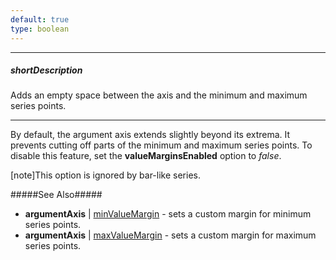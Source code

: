 ```yaml
---
default: true
type: boolean
---
```

---
##### shortDescription
Adds an empty space between the axis and the minimum and maximum series points.

---
By default, the argument axis extends slightly beyond its extrema. It prevents cutting off parts of the minimum and maximum series points. To disable this feature, set the **valueMarginsEnabled** option to *false*.

[note]This option is ignored by bar-like series.

#####See Also#####
- **argumentAxis** | [minValueMargin](/api-reference/20%20Data%20Visualization%20Widgets/dxChart/1%20Configuration/commonAxisSettings/minValueMargin.md '/Documentation/ApiReference/Data_Visualization_Widgets/dxChart/Configuration/argumentAxis/#minValueMargin') - sets a custom margin for minimum series points.
- **argumentAxis** | [maxValueMargin](/api-reference/20%20Data%20Visualization%20Widgets/dxChart/1%20Configuration/commonAxisSettings/maxValueMargin.md '/Documentation/ApiReference/Data_Visualization_Widgets/dxChart/Configuration/argumentAxis/#maxValueMargin') - sets a custom margin for maximum series points.
